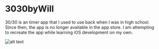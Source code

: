 # 3030byWill

30/30 is an timer app that I used to use back when I was in high school. Since then, the app is no longer available in the app store.
I am attempting to recreate the app while learning iOS development on my own.

![alt text](https://www.google.com/url?sa=i&url=https%3A%2F%2Flearningworksforkids.com%2Fapps%2F3030%2F&psig=AOvVaw0RvyhZYaN5_2WsPtxlntGf&ust=1669580051761000&source=images&cd=vfe&ved=0CA8QjRxqFwoTCPjogMHUzPsCFQAAAAAdAAAAABAE)
